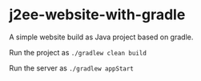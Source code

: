 # j2ee-website-with-gradle

A simple website build as Java project based on gradle.

Run the project as ``./gradlew clean build``

Run the server as ``./gradlew appStart``
